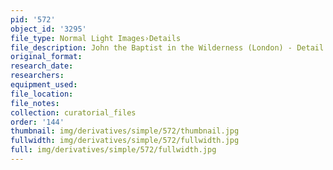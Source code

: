 ```yaml
---
pid: '572'
object_id: '3295'
file_type: Normal Light Images›Details
file_description: John the Baptist in the Wilderness (London) - Detail 1
original_format:
research_date:
researchers:
equipment_used:
file_location:
file_notes:
collection: curatorial_files
order: '144'
thumbnail: img/derivatives/simple/572/thumbnail.jpg
fullwidth: img/derivatives/simple/572/fullwidth.jpg
full: img/derivatives/simple/572/fullwidth.jpg
---
```

